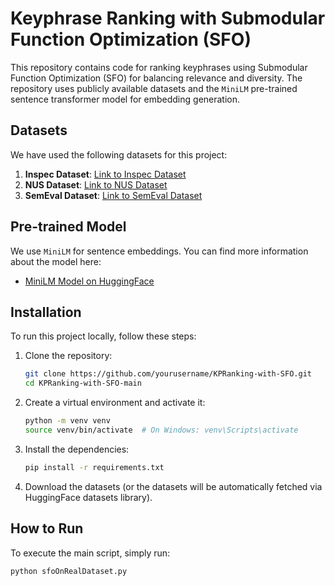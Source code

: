 # Keyphrase Ranking with Submodular Function Optimization (SFO)

This repository contains code for ranking keyphrases using Submodular Function Optimization (SFO) for balancing relevance and diversity. The repository uses publicly available datasets and the `MiniLM` pre-trained sentence transformer model for embedding generation.

## Datasets

We have used the following datasets for this project:

1. **Inspec Dataset**: [Link to Inspec Dataset](https://huggingface.co/datasets/memray/inspec/viewer/default/test?row=2)
2. **NUS Dataset**: [Link to NUS Dataset](https://huggingface.co/datasets/memray/nus/viewer/default/test)
3. **SemEval Dataset**: [Link to SemEval Dataset](https://huggingface.co/datasets/memray/semeval/viewer/default/test)

## Pre-trained Model

We use `MiniLM` for sentence embeddings. You can find more information about the model here:

- [MiniLM Model on HuggingFace](https://huggingface.co/sentence-transformers/all-MiniLM-L6-v2)

## Installation

To run this project locally, follow these steps:

1. Clone the repository:

    ```bash
    git clone https://github.com/yourusername/KPRanking-with-SFO.git
    cd KPRanking-with-SFO-main
    ```

2. Create a virtual environment and activate it:

    ```bash
    python -m venv venv
    source venv/bin/activate  # On Windows: venv\Scripts\activate
    ```

3. Install the dependencies:

    ```bash
    pip install -r requirements.txt
    ```

4. Download the datasets (or the datasets will be automatically fetched via HuggingFace datasets library).

## How to Run

To execute the main script, simply run:

```bash
python sfoOnRealDataset.py
